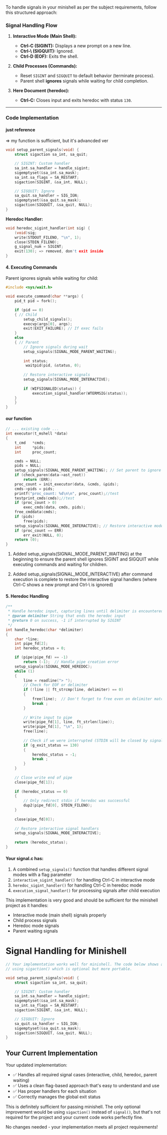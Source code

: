 To handle signals in your minishell as per the subject requirements, follow this structured approach:

### **Signal Handling Flow**
1. **Interactive Mode (Main Shell):**
   - **Ctrl-C (SIGINT):** Displays a new prompt on a new line.
   - **Ctrl-\\ (SIGQUIT):** Ignored.
   - **Ctrl-D (EOF):** Exits the shell.

2. **Child Processes (Commands):**
   - Reset `SIGINT` and `SIGQUIT` to default behavior (terminate process).
   - Parent shell **ignores** signals while waiting for child completion.

3. **Here Document (heredoc):**
   - **Ctrl-C:** Closes input and exits heredoc with status `130`.

---

### **Code Implementation**
#### just reference
=> my function is sufficient, but it's advancded ver
```c
void setup_parent_signals(void) {
	struct sigaction sa_int, sa_quit;

	// SIGINT: Custom handler
	sa_int.sa_handler = handle_sigint;
	sigemptyset(&sa_int.sa_mask);
	sa_int.sa_flags = SA_RESTART;
	sigaction(SIGINT, &sa_int, NULL);

	// SIGQUIT: Ignore
	sa_quit.sa_handler = SIG_IGN;
	sigemptyset(&sa_quit.sa_mask);
	sigaction(SIGQUIT, &sa_quit, NULL);
}
```

**Heredoc Handler:**
```c
void heredoc_sigint_handler(int sig) {
	(void)sig;
	write(STDOUT_FILENO, "\n", 1);
	close(STDIN_FILENO);
	g_signal_num = SIGINT;
	exit(130); => removed, don't exit inside
}
```

#### **4. Executing Commands**
Parent ignores signals while waiting for child:
```c
#include <sys/wait.h>

void execute_command(char **args) {
	pid_t pid = fork();

	if (pid == 0) 
	{ // Child
		setup_child_signals();
		execvp(args[0], args);
		exit(EXIT_FAILURE); // If exec fails
	}
	else 
	{ // Parent
		// Ignore signals during wait
		setup_signals(SIGNAL_MODE_PARENT_WAITING);
	
   	 	int status;
   		 waitpid(pid, &status, 0);
	
		// Restore interactive signals
		setup_signals(SIGNAL_MODE_INTERACTIVE);
	
   	 	if (WIFSIGNALED(status)) {
	   	 	execution_signal_handler(WTERMSIG(status));
	}
	}
}
```

#### our function
```c
// ... existing code ...
int	executor(t_mshell *data)
{
	t_cmd	*cmds;
	int		*pids;
	int		proc_count;

	cmds = NULL;
	pids = NULL;
	setup_signals(SIGNAL_MODE_PARENT_WAITING); // Set parent to ignore signals during command execution
	if (check_paren(data->ast_root))
		return (ERR);
	proc_count = init_executor(data, &cmds, &pids);
	cmds->pids = pids;
	printf("proc_count: %d\n\n", proc_count);//test
	testprint_cmds(cmds);//test
	if (proc_count > 0)
		exec_cmds(data, cmds, pids);
	free_cmddata(cmds);
	if (pids)
		free(pids);
	setup_signals(SIGNAL_MODE_INTERACTIVE); // Restore interactive mode signals after execution
	if (proc_count == ERR)
		err_exit(NULL, 0);
	return (0);
}
```
1. Added setup_signals(SIGNAL_MODE_PARENT_WAITING) at the beginning to ensure the parent shell ignores SIGINT and SIGQUIT while executing commands and waiting for children.

2. Added setup_signals(SIGNAL_MODE_INTERACTIVE) after command execution is complete to restore the interactive signal handlers (where Ctrl-C shows a new prompt and Ctrl-\ is ignored)

#### **5. Heredoc Handling**
```c
/**
 * Handle heredoc input, capturing lines until delimiter is encountered
 * @param delimiter String that ends the heredoc input
 * @return 0 on success, -1 if interrupted by SIGINT
 */
int handle_heredoc(char *delimiter)
{
	char *line;
	int pipe_fd[2];
	int heredoc_status = 0;

	if (pipe(pipe_fd) == -1)
		return (-1);  // Handle pipe creation error
	setup_signals(SIGNAL_MODE_HEREDOC);
	while (1)
	{
		line = readline("> ");
		// Check for EOF or delimiter
		if (!line || ft_strcmp(line, delimiter) == 0)
		{
			free(line);  // Don't forget to free even on delimiter match
			break ;
		}
		
		// Write input to pipe
		write(pipe_fd[1], line, ft_strlen(line));
		write(pipe_fd[1], "\n", 1);
		free(line);
		
		// Check if we were interrupted (STDIN will be closed by signal handler)
		if (g_exit_status == 130)
		{
			heredoc_status = -1;
			break ;
		}
	}
	
	// Close write end of pipe
	close(pipe_fd[1]);
	
	if (heredoc_status == 0)
	{
		// Only redirect stdin if heredoc was successful
		dup2(pipe_fd[0], STDIN_FILENO);
	}
	
	close(pipe_fd[0]);
	
	// Restore interactive signal handlers
	setup_signals(SIGNAL_MODE_INTERACTIVE);
	
	return (heredoc_status);
}
```

#### Your signal.c has:

1. A combined `setup_signals()` function that handles different signal modes with a flag parameter
2. `interactive_sigint_handler()` for handling Ctrl-C in interactive mode
3. `heredoc_sigint_handler()` for handling Ctrl-C in heredoc mode
4. `execution_signal_handler()` for processing signals after child execution

This implementation is very good and should be sufficient for the minishell project as it handles:
- Interactive mode (main shell) signals properly
- Child process signals
- Heredoc mode signals
- Parent waiting signals

# Signal Handling for Minishell

````c
// Your implementation works well for minishell. The code below shows an alternative
// using sigaction() which is optional but more portable.

void setup_parent_signals(void) {
	struct sigaction sa_int, sa_quit;

	// SIGINT: Custom handler
	sa_int.sa_handler = handle_sigint;
	sigemptyset(&sa_int.sa_mask);
	sa_int.sa_flags = SA_RESTART;
	sigaction(SIGINT, &sa_int, NULL);

	// SIGQUIT: Ignore
	sa_quit.sa_handler = SIG_IGN;
	sigemptyset(&sa_quit.sa_mask);
	sigaction(SIGQUIT, &sa_quit, NULL);
}
````


## Your Current Implementation

Your updated implementation:
- ✅ Handles all required signal cases (interactive, child, heredoc, parent waiting)
- ✅ Uses a clean flag-based approach that's easy to understand and use
- ✅ Has proper handlers for each situation
- ✅ Correctly manages the global exit status

This is definitely sufficient for passing minishell. The only optional improvement would be using `sigaction()` instead of `signal()`, but that's not required for the project and your current code works perfectly fine.

No changes needed - your implementation meets all project requirements!
